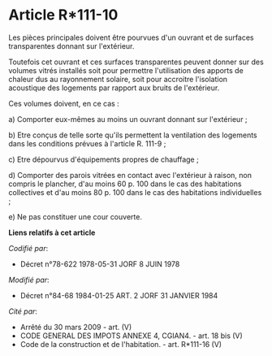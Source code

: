 # Article R*111-10

Les pièces principales doivent être pourvues d'un ouvrant et de surfaces transparentes donnant sur l'extérieur.

Toutefois cet ouvrant et ces surfaces transparentes peuvent donner sur des volumes vitrés installés soit pour permettre
l'utilisation des apports de chaleur dus au rayonnement solaire, soit pour accroitre l'isolation acoustique des logements par
rapport aux bruits de l'extérieur.

Ces volumes doivent, en ce cas :

a) Comporter eux-mêmes au moins un ouvrant donnant sur l'extérieur ;

b) Etre conçus de telle sorte qu'ils permettent la ventilation des logements dans les conditions prévues à l'article R.
111-9 ;

c) Etre dépourvus d'équipements propres de chauffage ;

d) Comporter des parois vitrées en contact avec l'extérieur à raison, non compris le plancher, d'au moins 60 p. 100 dans le
cas des habitations collectives et d'au moins 80 p. 100 dans le cas des habitations individuelles ;

e) Ne pas constituer une cour couverte.

**Liens relatifs à cet article**

_Codifié par_:

  - Décret n°78-622 1978-05-31 JORF 8 JUIN 1978

_Modifié par_:

  - Décret n°84-68 1984-01-25 ART. 2 JORF 31 JANVIER 1984

_Cité par_:

  - Arrêté du 30 mars 2009 - art. (V)
  - CODE GENERAL DES IMPOTS ANNEXE 4, CGIAN4. - art. 18 bis (V)
  - Code de la construction et de l'habitation. - art. R*111-16 (V)
